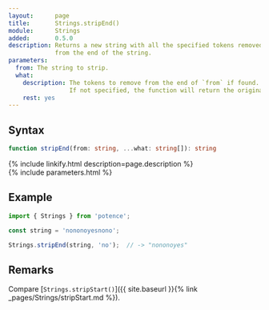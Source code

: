 ```yaml
---
layout:      page
title:       Strings.stripEnd()
module:      Strings
added:       0.5.0
description: Returns a new string with all the specified tokens removed
             from the end of the string.
parameters:
  from: The string to strip.
  what:
    description: The tokens to remove from the end of `from` if found.
                 If not specified, the function will return the original string.
    rest: yes
---
```

## Syntax

```ts
function stripEnd(from: string, ...what: string[]): string
```

<div class="description">{% include linkify.html description=page.description %}</div>
{% include parameters.html %}

## Example

```ts
import { Strings } from 'potence';

const string = 'nononoyesnono';

Strings.stripEnd(string, 'no');  // -> "nononoyes"
```

## Remarks

Compare [`Strings.stripStart()`]({{ site.baseurl }}{% link _pages/Strings/stripStart.md %}).
